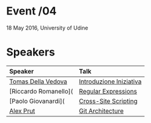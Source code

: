 # Event /04
18 May 2016, University of Udine

# Speakers

| **Speaker**                                      |  **Talk**                                                                                                 |
|:-------------------------------------------------|:----------------------------------------------------------------------------------------------------------|
| [Tomas Della Vedova](https://github.com/delvedor)    |  [Introduzione Iniziativa]()        |
| [Riccardo Romanello]( |  [Regular Expressions](https://github.com/webisart/Events/tree/master/Event04/presentazione-espressioni-regolari.pptx)        |
| [Paolo Giovanardi]( |  [Cross-Site Scripting]()        |
| [Alex Prut](https://github.com/alexprut)    |  [Git Architecture](https://github.com/webisart/Events/tree/master/Event04/git-architecture)        |